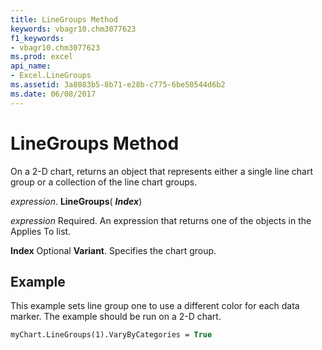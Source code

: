 ```yaml
---
title: LineGroups Method
keywords: vbagr10.chm3077623
f1_keywords:
- vbagr10.chm3077623
ms.prod: excel
api_name:
- Excel.LineGroups
ms.assetid: 3a8083b5-8b71-e28b-c775-6be50544d6b2
ms.date: 06/08/2017
---
```



# LineGroups Method

On a 2-D chart, returns an object that represents either a single line chart group or a collection of the line chart groups.

 _expression_. **LineGroups**( **_Index_**)

 _expression_ Required. An expression that returns one of the objects in the Applies To list.

 **Index** Optional **Variant**. Specifies the chart group.

## Example

This example sets line group one to use a different color for each data marker. The example should be run on a 2-D chart.


```vb
myChart.LineGroups(1).VaryByCategories = True
```


